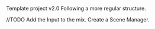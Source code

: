 Template project v2.0
Following a more regular structure.


//TODO
Add the Input to the mix.
Create a Scene Manager.
